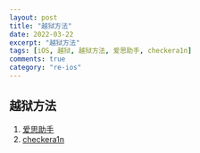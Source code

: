 ```yaml
---
layout: post
title: "越狱方法"
date: 2022-03-22
excerpt: "越狱方法"
tags: [iOS, 越狱, 越狱方法, 爱思助手, checkera1n]
comments: true
category: "re-ios"
---
```


## 越狱方法

1. [爱思助手](https://www.i4.cn)
2. [checkera1n](https://checkra.in)




